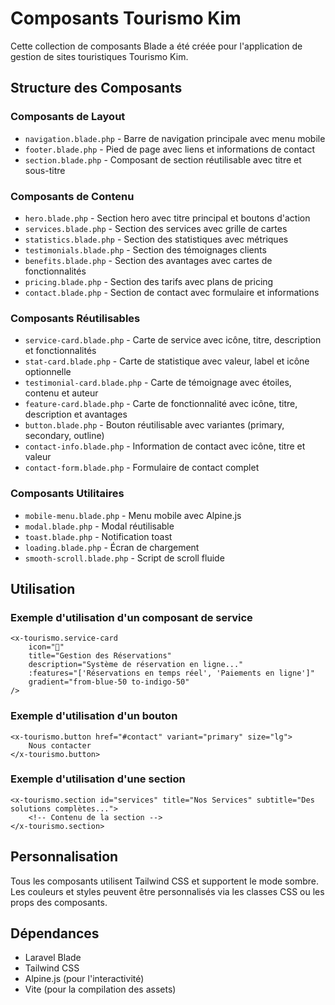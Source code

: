 # Composants Tourismo Kim

Cette collection de composants Blade a été créée pour l'application de gestion de sites touristiques Tourismo Kim.

## Structure des Composants

### Composants de Layout
- `navigation.blade.php` - Barre de navigation principale avec menu mobile
- `footer.blade.php` - Pied de page avec liens et informations de contact
- `section.blade.php` - Composant de section réutilisable avec titre et sous-titre

### Composants de Contenu
- `hero.blade.php` - Section hero avec titre principal et boutons d'action
- `services.blade.php` - Section des services avec grille de cartes
- `statistics.blade.php` - Section des statistiques avec métriques
- `testimonials.blade.php` - Section des témoignages clients
- `benefits.blade.php` - Section des avantages avec cartes de fonctionnalités
- `pricing.blade.php` - Section des tarifs avec plans de pricing
- `contact.blade.php` - Section de contact avec formulaire et informations

### Composants Réutilisables
- `service-card.blade.php` - Carte de service avec icône, titre, description et fonctionnalités
- `stat-card.blade.php` - Carte de statistique avec valeur, label et icône optionnelle
- `testimonial-card.blade.php` - Carte de témoignage avec étoiles, contenu et auteur
- `feature-card.blade.php` - Carte de fonctionnalité avec icône, titre, description et avantages
- `button.blade.php` - Bouton réutilisable avec variantes (primary, secondary, outline)
- `contact-info.blade.php` - Information de contact avec icône, titre et valeur
- `contact-form.blade.php` - Formulaire de contact complet

### Composants Utilitaires
- `mobile-menu.blade.php` - Menu mobile avec Alpine.js
- `modal.blade.php` - Modal réutilisable
- `toast.blade.php` - Notification toast
- `loading.blade.php` - Écran de chargement
- `smooth-scroll.blade.php` - Script de scroll fluide

## Utilisation

### Exemple d'utilisation d'un composant de service
```blade
<x-tourismo.service-card 
    icon="🎫"
    title="Gestion des Réservations"
    description="Système de réservation en ligne..."
    :features="['Réservations en temps réel', 'Paiements en ligne']"
    gradient="from-blue-50 to-indigo-50"
/>
```

### Exemple d'utilisation d'un bouton
```blade
<x-tourismo.button href="#contact" variant="primary" size="lg">
    Nous contacter
</x-tourismo.button>
```

### Exemple d'utilisation d'une section
```blade
<x-tourismo.section id="services" title="Nos Services" subtitle="Des solutions complètes...">
    <!-- Contenu de la section -->
</x-tourismo.section>
```

## Personnalisation

Tous les composants utilisent Tailwind CSS et supportent le mode sombre. Les couleurs et styles peuvent être personnalisés via les classes CSS ou les props des composants.

## Dépendances

- Laravel Blade
- Tailwind CSS
- Alpine.js (pour l'interactivité)
- Vite (pour la compilation des assets)
